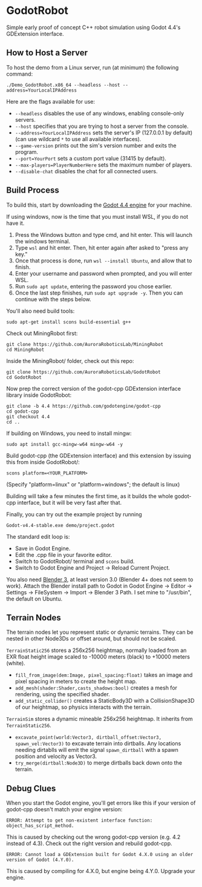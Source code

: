 # GodotRobot
Simple early proof of concept C++ robot simulation using Godot 4.4's GDExtension interface.

## How to Host a Server

To host the demo from a Linux server, run (at minimum) the following command:

    ./Demo_GodotRobot.x86_64 --headless --host --address=YourLocalIPAddress

Here are the flags available for use:
* `--headless` disables the use of any windows, enabling console-only servers.
* `--host` specifies that you are trying to host a server from the console.
* `--address=YourLocalIPAddress` sets the server's IP (127.0.0.1 by default) (can use wildcard `*` to use all available interfaces).
* `--game-version` prints out the sim's version number and exits the program.
* `--port=YourPort` sets a custom port value (31415 by default).
* `--max-players=PlayerNumberHere` sets the maximum number of players.
* `--disable-chat` disables the chat for all connected users.


## Build Process

To build this, start by downloading the [Godot 4.4 engine](https://godotengine.org/download/) for your machine.

If using windows, now is the time that you must install WSL, if you do not have it.

1. Press the Windows button and type cmd, and hit enter. This will launch the windows terminal.
2. Type `wsl` and hit enter. Then, hit enter again after asked to "press any key."
3. Once that process is done, run `wsl --install Ubuntu`, and allow that to finish.
4. Enter your username and password when prompted, and you will enter WSL.
5. Run `sudo apt update`, entering the password you chose earlier.
6. Once the last step finishes, run `sudo apt upgrade -y`. Then you can continue with the steps below.

You'll also need build tools:

    sudo apt-get install scons build-essential g++

Check out MiningRobot first:

    git clone https://github.com/AuroraRoboticsLab/MiningRobot
    cd MiningRobot

Inside the MiningRobot/ folder, check out this repo:

    git clone https://github.com/AuroraRoboticsLab/GodotRobot
    cd GodotRobot

Now prep the correct version of the godot-cpp GDExtension interface library inside GodotRobot:

    git clone -b 4.4 https://github.com/godotengine/godot-cpp
    cd godot-cpp
    git checkout 4.4
    cd ..

If building on Windows, you need to install mingw:

    sudo apt install gcc-mingw-w64 mingw-w64 -y

Build godot-cpp (the GDExtension interface) and this extension by issuing this from inside GodotRobot/:

    scons platform=<YOUR_PLATFORM>

(Specify "platform=linux" or "platform=windows"; the default is linux)  

Building will take a few minutes the first time, as it builds the whole godot-cpp interface, but it will be very fast after that.

Finally, you can try out the example project by running 

    Godot-v4.4-stable.exe demo/project.godot

The standard edit loop is:
 - Save in Godot Engine.
 - Edit the .cpp file in your favorite editor.
 - Switch to GodotRobot/ terminal and `scons` build.
 - Switch to Godot Engine and Project -> Reload Current Project.

You also need [Blender 3](https://download.blender.org/release/Blender3.0/), at least version 3.0 (Blender 4+ does not seem to work).  Attach the Blender install path to Godot in Godot Engine -> Editor -> Settings -> FileSystem -> Import -> Blender 3 Path.  I set mine to "/usr/bin", the default on Ubuntu.

## Terrain Nodes

The terrain nodes let you represent static or dynamic terrains.  They can be nested in other Node3Ds or offset around, but should not be scaled.

`TerrainStatic256` stores a 256x256 heightmap, normally loaded from an EXR float height image scaled to -10000 meters (black) to +10000 meters (white). 
 - `fill_from_image(dem:Image, pixel_spacing:float)` takes an image and pixel spacing in meters to create the height map.
 - `add_mesh(shader:Shader,casts_shadows:bool)` creates a mesh for rendering, using the specified shader.
 - `add_static_collider()` creates a StaticBody3D with a CollisionShape3D of our heightmap, so physics interacts with the terrain.

`TerrainSim` stores a dynamic mineable 256x256 heightmap.  It inherits from `TerrainStatic256`.  
 - `excavate_point(world:Vector3, dirtball_offset:Vector3, spawn_vel:Vector3)` to excavate terrain into dirtballs.  Any locations needing dirtablls will emit the signal `spawn_dirtball` with a spawn position and velocity as Vector3.
 - `try_merge(dirtball:Node3D)` to merge dirtballs back down onto the terrain.




## Debug Clues

When you start the Godot engine, you'll get errors like this if your version of godot-cpp doesn't match your engine version:

    ERROR: Attempt to get non-existent interface function: object_has_script_method.

This is caused by checking out the wrong godot-cpp version (e.g. 4.2 instead of 4.3).  Check out the right version and rebuild godot-cpp.

    ERROR: Cannot load a GDExtension built for Godot 4.X.0 using an older version of Godot (4.Y.0).
This is caused by compiling for 4.X.0, but engine being 4.Y.0.  Upgrade your engine.





